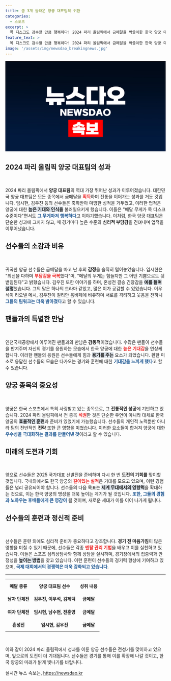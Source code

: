 ```yaml
---
title: 금 3개 놀라운 양궁 대표팀의 귀환
categories:
  - 스포츠
excerpt: >
  목 디스크도 감수할 만큼 행복하다! 2024 파리 올림픽에서 금메달을 싹쓸이한 한국 양궁 대표팀이 귀국하자 팬들이 뜨겁게 환호했다. 선수들은 감격을 나누며 대기록의 주인공으로서의 기쁨과 부담을 전했다.
feature_text: >
  목 디스크도 감수할 만큼 행복하다! 2024 파리 올림픽에서 금메달을 싹쓸이한 한국 양궁 대표팀이 귀국하자 팬들이 뜨겁게 환호했다. 선수들은 감격을 나누며 대기록의 주인공으로서의 기쁨과 부담을 전했다.
image: '/assets/img/newsdao_breakingnews.jpg'
---
```


<p><img src="/assets/img/newsdao_breakingnews.jpg" alt="pcversion 속보" /></p>

<h2 data-ke-size="size26">2024 파리 올림픽 양궁 대표팀의 성과</h2>

<p data-ke-size="size16">&nbsp;</p>

<p>2024 파리 올림픽에서 <b>양궁 대표팀</b>의 역대 가장 뛰어난 성과가 이루어졌습니다. 대한민국 양궁 대표팀은 모든 종목에서 금메달을 <b><span style="color: #ee2323;">획득</span></b>하며 전통을 이어가는 성과를 거둔 것입니다. 임시현, 김우진 등의 선수들은 축하받아 마땅한 성적을 거두었고, 이러한 업적은 양궁에 대한 <b><span style="background-color: #21538527;">높은 기대와 인식을</span></b> 불러일으키게 했습니다. 이들은 "메달 무게가 목 디스크 수준이다"면서도 <b><span style="color: #1a5490;">그 무게마저 행복하다</span></b>고 이야기했습니다. 이처럼, 한국 양궁 대표팀은 단순한 성과에 그치지 않고, 매 경기마다 높은 수준의 <b>심리적 부담감</b>을 견뎌내며 업적을 이루어냈습니다. </p>

<h2 data-ke-size="size26">선수들의 소감과 비유</h2>

<p data-ke-size="size16">&nbsp;</p>

<p>귀국한 양궁 선수들은 금메달을 따고 난 후의 <b>감정</b>을 솔직히 털어놓았습니다. 임시현은 "최선을 다하며 <b><span style="color: #ee2323;">부담감을 극복</span></b>했다"며, "메달의 무게는 힘들지만 그 어떤 기쁨으로도 뒷받침된다"고 밝혔습니다. 김우진 또한 이야기를 하며, 혼성전 결승 긴장감을 <b><span style="background-color: #21538527;">예를 들며 설명</span></b>했습니다. 그의 말은 하나의 드라마 같았고, 많은 이가 공감할 수 있었습니다. 이우석이 리오넬 메시, 김우진이 킬리안 음바페에 비유하며 서로를 격려하고 웃음을 전하니 <b><span style="color: #1a5490;">그들의 팀워크는 더욱 밝아졌다</span></b>고 할 수 있습니다.</p>

<h2 data-ke-size="size26">팬들과의 특별한 만남</h2>

<p data-ke-size="size16">&nbsp;</p>

<p>인천국제공항에서 이루어진 팬들과의 만남은 <b>감동적</b>이었습니다. 수많은 팬들이 선수들을 반겨주며 자신의 경기를 응원하는 모습에서 한국 양궁에 대한 <b><span style="color: #ee2323;">높은 기대감</span></b>을 연상케 합니다. 이러한 팬들의 응원은 선수들에게 힘과 <b><span style="background-color: #21538527;">용기를 주는</span></b> 요소가 되었습니다. 환한 미소로 응답한 선수들의 모습은 다가오는 경기와 훈련에 대한 <b><span style="color: #1a5490;">기대감을 느끼게 했다</span></b>고 할 수 있습니다.</p>

<h2 data-ke-size="size26">양궁 종목의 중요성</h2>

<p data-ke-size="size16">&nbsp;</p>

<p>양궁은 한국 스포츠에서 특히 사랑받고 있는 종목으로, 그 <b>전통적인 성공</b>에 기반하고 있습니다. 2024 파리 올림픽에서 전 종목 <b><span style="color: #ee2323;">석권</span></b>한 것은 단순한 우연이 아니라 대체로 한국 양궁의 <b><span style="background-color: #21538527;">효율적인 훈련</span></b>과 준비가 있었기에 가능했습니다. 선수들의 개인적 노력뿐만 아니라 팀의 전반적인 <b>전략</b> 또한 큰 영향을 미쳤습니다. 이러한 요소들이 합쳐져 양궁에 대한 <b><span style="color: #1a5490;">우수성을 극대화하는 결과를 만들어낸 것</span></b>이라고 할 수 있습니다.</p>

<h2 data-ke-size="size26">미래의 도전과 기회</h2>

<p data-ke-size="size16">&nbsp;</p>

<p>앞으로 선수들은 2025 국가대표 선발전을 준비하며 다시 한 번 <b>도전의 기회를</b> 맞이할 것입니다. 국내외에서도 한국 양궁의 <b><span style="color: #ee2323;">깊이있는 실적</span></b>은 기대를 모으고 있으며, 이런 경험들은 널리 공유되어야 합니다. 선수들의 다음 목표는 <b><span style="background-color: #21538527;">세계 무대에서의 영향력</span></b>을 확대하는 것으로, 이는 한국 양궁의 명성을 더욱 높이는 계기가 될 것입니다. <b><span style="color: #1a5490;">또한, 그들의 경험과 노하우는 후배들에게 큰 영감이</span></b> 될 것이며, 새로운 세대가 이를 이어 나가게 됩니다. </p>

<h2 data-ke-size="size26">선수들의 훈련과 정신적 준비</h2>

<p data-ke-size="size16">&nbsp;</p>

<p>선수들은 훈련 외에도 심리적 준비가 중요하다고 강조합니다. <b>경기 전 마음가짐</b>이 많은 영향을 미칠 수 있기 때문에, 선수들은 각종 <b><span style="color: #ee2323;">멘탈 관리 기법</span></b>을 배우고 이를 실천하고 있습니다. 이들은 스포츠 심리상담사와 함께 상담을 실시하며, 경기장에서의 집중력과 안정성을 <b><span style="background-color: #21538527;">높이는 방법</span></b>을 찾고 있습니다. 이런 훈련이 선수들의 경기력 향상에 기여하고 있으며, <b><span style="color: #1a5490;">국제 대회에서의 경쟁력은 더욱 강화되고 있습니다</span></b>.</p>

<hr>

<table style="width: 100%; border-collapse: collapse;">
    <tr>
        <th style="text-align: center; height: 35px;"><b>메달 종류</b></th>
        <th style="text-align: center; height: 35px;"><b>양궁 대표팀 선수</b></th>
        <th style="text-align: center; height: 35px;"><b>성취 내용</b></th>
    </tr>
    <tr>
        <td style="text-align: center; height: 35px;"><b>남자 단체전</b></td>
        <td style="text-align: center; height: 35px;"><b>김우진, 이우석, 김제덕</b></td>
        <td style="text-align: center; height: 35px;"><b>금메달</b></td>
    </tr>
    <tr>
        <td style="text-align: center; height: 35px;"><b>여자 단체전</b></td>
        <td style="text-align: center; height: 35px;"><b>임시현, 남수현, 전훈영</b></td>
        <td style="text-align: center; height: 35px;"><b>금메달</b></td>
    </tr>
    <tr>
        <td style="text-align: center; height: 35px;"><b>혼성전</b></td>
        <td style="text-align: center; height: 35px;"><b>임시현, 김우진</b></td>
        <td style="text-align: center; height: 35px;"><b>금메달</b></td>
    </tr>
</table>

<p data-ke-size="size16">&nbsp;</p>

<p>이와 같이 2024 파리 올림픽에서 성과를 이룬 양궁 선수들은 전성기를 맞이하고 있으며, 앞으로의 도전이 더 기대됩니다. 선수들은 경기를 통해 이를 확장해 나갈 것이고, 한국 양궁의 미래가 밝게 빛나기를 바랍니다.</p>
실시간 뉴스 속보는, <a href="https://newsdao.kr" rel="dofollow">https://newsdao.kr</a>


